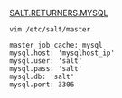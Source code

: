 
[SALT.RETURNERS.MYSQL](https://www.unixhot.com/docs/saltstack/ref/returners/all/salt.returners.mysql.html)
```
vim /etc/salt/master

master_job_cache: mysql
mysql.host: 'mysqlhost_ip'
mysql.user: 'salt'
mysql.pass: 'salt'
mysql.db: 'salt'
mysql.port: 3306
```

